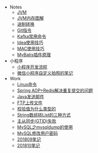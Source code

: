 + Notes
  - [JVM](notes/jvm.md)
  - [JVM内存图解](notes/jvm_memory.md)
  - [进制转换](notes/base_conversion.md)
  - [Git指令](notes/git_operation.md)
  - [Kafka常用命令](notes/Kafka常用命令.md)
  - [Idea使用技巧](notes/idea_skills.md)
  - [MAC使用技巧](notes/mac_skills.md)
  - [MyBatis插件原理](notes/MyBatis插件原理.md)
+ 小程序
  - [小程序开发流程](notes/miniprogram/小程序开发流程.md)
  - [微信小程序自定义拍照的笔记](notes/miniprogram/微信小程序自定义拍照的笔记.md)
+ Work
  - [Linux命令](notes/linux.md)
  - [Spring AOP+Redis解决重复提交的问题](notes/repeat_submit.md)
  - [Java发送邮件](notes/send_email.md)
  - [FTP上传文件](notes/FTP上传文件.md)
  - [校验值为什么类型的](notes/verify_value.md)
  - [String数组转List的三种方式](notes/String数组转List的三种方式.md)
  - [主从同步(GTID)失败](notes/主从同步(GTID)失败.md)
  - [MySQL之mysqldump的使用](notes/MySQL之mysqldump的使用.md)
  - [MySQL修改用户密码](notes/mysql修改用户密码.md)
  - [201809笔记](notes/201809笔记.md)
  - [201810笔记](notes/201810笔记.md)
  


